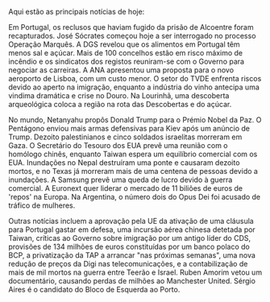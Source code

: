 Aqui estão as principais notícias de hoje:

Em Portugal, os reclusos que haviam fugido da prisão de Alcoentre foram recapturados. José Sócrates começou hoje a ser interrogado no processo Operação Marquês. A DGS revelou que os alimentos em Portugal têm menos sal e açúcar. Mais de 100 concelhos estão em risco máximo de incêndio e os sindicatos dos registos reuniram-se com o Governo para negociar as carreiras. A ANA apresentou uma proposta para o novo aeroporto de Lisboa, com um custo menor. O setor do TVDE enfrenta riscos devido ao aperto na imigração, enquanto a indústria do vinho antecipa uma vindima dramática e crise no Douro. Na Lourinhã, uma descoberta arqueológica coloca a região na rota das Descobertas e do açúcar.

No mundo, Netanyahu propôs Donald Trump para o Prémio Nobel da Paz. O Pentágono enviou mais armas defensivas para Kiev após um anúncio de Trump. Dezoito palestinianos e cinco soldados israelitas morreram em Gaza. O Secretário do Tesouro dos EUA prevê uma reunião com o homólogo chinês, enquanto Taiwan espera um equilíbrio comercial com os EUA. Inundações no Nepal destruíram uma ponte e causaram dezoito mortos, e no Texas já morreram mais de uma centena de pessoas devido a inundações. A Samsung prevê uma queda de lucro devido à guerra comercial. A Euronext quer liderar o mercado de 11 biliões de euros de 'repos' na Europa. Na Argentina, o número dois do Opus Dei foi acusado de tráfico de mulheres.

Outras notícias incluem a aprovação pela UE da ativação de uma cláusula para Portugal gastar em defesa, uma incursão aérea chinesa detetada por Taiwan, críticas ao Governo sobre imigração por um antigo líder do CDS, provisões de 134 milhões de euros constituídas por um banco polaco do BCP, a privatização da TAP a arrancar "nas próximas semanas", uma nova redução de preços da Digi nas telecomunicações, e a contabilização de mais de mil mortos na guerra entre Teerão e Israel. Ruben Amorim vetou um documentário, causando perdas de milhões ao Manchester United. Sérgio Aires é o candidato do Bloco de Esquerda ao Porto.